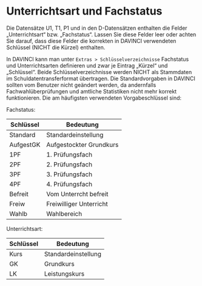 # Unterrichtsart und Fachstatus

Die Datensätze U1, T1, P1 und in den D-Datensätzen enthalten die Felder „Unterrichtsart“ bzw. „Fachstatus“. Lassen Sie diese Felder leer oder achten Sie darauf, dass diese Felder die korrekten in
DAVINCI verwendeten Schlüssel (NICHT die Kürzel) enthalten.

In DAVINCI kann man unter `Extras > Schlüsselverzeichnisse` Fachstatus und Unterrichtsarten definieren
und zwar je Eintrag „Kürzel“ und „Schlüssel“. Beide Schlüsselverzeichnisse werden NICHT als Stammdaten im Schuldatentransferformat übertragen. Die Standardvorgaben in DAVINCI sollten vom Benutzer nicht geändert werden, da andernfalls Fachwahlüberprüfungen und amtliche Statistiken nicht mehr korrekt funktionieren. Die am häufigsten verwendeten Vorgabeschlüssel sind:

Fachstatus:

| Schlüssel | Bedeutung               |
| --------- | ----------------------- |
| Standard  | Standardeinstellung     |
| AufgestGK | Aufgestockter Grundkurs |
| 1PF       | 1. Prüfungsfach         |
| 2PF       | 2. Prüfungsfach         |
| 3PF       | 3. Prüfungsfach         |
| 4PF       | 4. Prüfungsfach         |
| Befreit   | Vom Unterrcht befreit   |
| Freiw     | Freiwilliger Unterricht |
| Wahlb     | Wahlbereich             |

Unterrichtsart:

| Schlüssel | Bedeutung           |
| --------- | ------------------- |
| Kurs      | Standardeinstellung |
| GK        | Grundkurs           |
| LK        | Leistungskurs       |